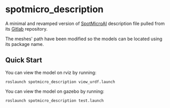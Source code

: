 # spotmicro_description

A minimal and revamped version of [SpotMicroAI](https://spotmicroai.readthedocs.io/en/latest/) description file pulled from its [Gitlab](https://gitlab.com/custom_robots/spotmicroai/simulation) repository.

The meshes' path have been modified so the models can be located using its package name.

## Quick Start

You can view the model on rviz by running:

    roslaunch spotmicro_description view_urdf.launch 

You can view the model on gazebo by running:

    roslaunch spotmicro_description test.launch
